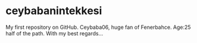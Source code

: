 # ceybabanintekkesi
My first repository on GitHub.
Ceybaba06, huge fan of Fenerbahce. Age:25 half of the path. With my best regards...
